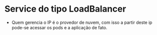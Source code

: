 # Service do tipo LoadBalancer
- Quem gerencia o IP é o provedor de nuvem, com isso a partir deste ip pode-se acessar os pods e a aplicação de fato.